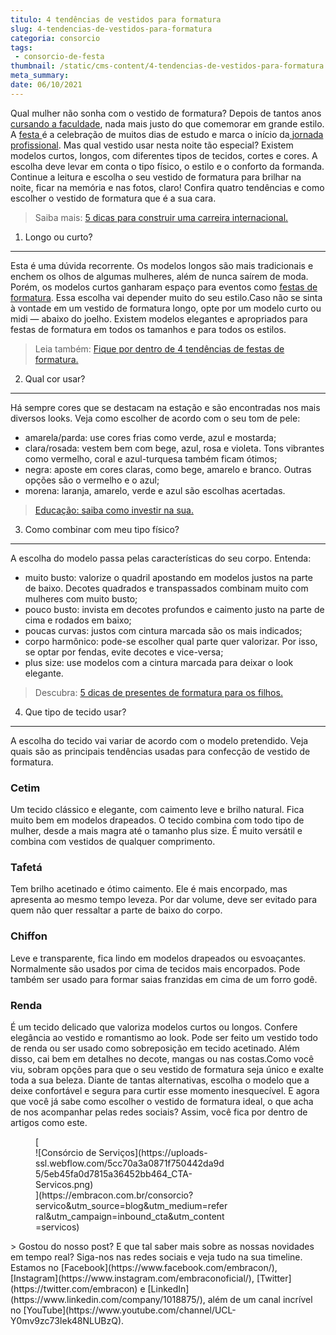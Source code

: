 ```yaml
---
titulo: 4 tendências de vestidos para formatura
slug: 4-tendencias-de-vestidos-para-formatura
categoria: consorcio
tags:
 - consorcio-de-festa
thumbnail: /static/cms-content/4-tendencias-de-vestidos-para-formatura.jpg
meta_summary: 
date: 06/10/2021
---
```

Qual mulher não sonha com o vestido de formatura? Depois de tantos anos <a href="">cursando a faculdade</a>, nada mais justo do que comemorar em grande estilo. A [festa ](https://blog.embracon.com.br/consorcio/voce-conhece-o-consorcio-de-festas-embracon-veja-como-funciona)é a celebração de muitos dias de estudo e marca o início da[ jornada profissional](https://www.embracon.com.br/blog/7-sinais-de-que-e-hora-de-investir-em-atualizacao-na-carreira). Mas qual vestido usar nesta noite tão especial? Existem modelos curtos, longos, com diferentes tipos de tecidos, cortes e cores. A escolha deve levar em conta o tipo físico, o estilo e o conforto da formanda. Continue a leitura e escolha o seu vestido de formatura para brilhar na noite, ficar na memória e nas fotos, claro! Confira quatro tendências e como escolher o vestido de formatura que é a sua cara.

> Saiba mais: [5 dicas para construir uma carreira internacional.](https://www.embracon.com.br/blog/5-dicas-para-construir-uma-carreira-internacional)

1. Longo ou curto?
------------------

Esta é uma dúvida recorrente. Os modelos longos são mais tradicionais e enchem os olhos de algumas mulheres, além de nunca saírem de moda. Porém, os modelos curtos ganharam espaço para eventos como <a href="">festas de formatura</a>. Essa escolha vai depender muito do seu estilo.Caso não se sinta à vontade em um vestido de formatura longo, opte por um modelo curto ou midi — abaixo do joelho. Existem modelos elegantes e apropriados para festas de formatura em todos os tamanhos e para todos os estilos.

> Leia também: [Fique por dentro de 4 tendências de festas de formatura.](https://www.embracon.com.br/blog/fique-por-dentro-de-4-tendencias-de-festas-de-formatura)

2. Qual cor usar?
-----------------

Há sempre cores que se destacam na estação e são encontradas nos mais diversos looks. Veja como escolher de acordo com o seu tom de pele:

- amarela/parda: use cores frias como verde, azul e mostarda;
- clara/rosada: vestem bem com bege, azul, rosa e violeta. Tons vibrantes como vermelho, coral e azul-turquesa também ficam ótimos;
- negra: aposte em cores claras, como bege, amarelo e branco. Outras opções são o vermelho e o azul;
- morena: laranja, amarelo, verde e azul são escolhas acertadas.

> [Educação: saiba como investir na sua.](https://www.embracon.com.br/blog/educacao-saiba-como-investir-na-sua)

3. Como combinar com meu tipo físico?
-------------------------------------

A escolha do modelo passa pelas características do seu corpo. Entenda:

- muito busto: valorize o quadril apostando em modelos justos na parte de baixo. Decotes quadrados e transpassados combinam muito com mulheres com muito busto;
- pouco busto: invista em decotes profundos e caimento justo na parte de cima e rodados em baixo;
- poucas curvas: justos com cintura marcada são os mais indicados;
- corpo harmônico: pode-se escolher qual parte quer valorizar. Por isso, se optar por fendas, evite decotes e vice-versa;
- plus size: use modelos com a cintura marcada para deixar o look elegante.

> Descubra: [5 dicas de presentes de formatura para os filhos.](https://www.embracon.com.br/blog/5-dicas-de-presentes-de-formatura-para-os-filhos)

4. Que tipo de tecido usar?
---------------------------

A escolha do tecido vai variar de acordo com o modelo pretendido. Veja quais são as principais tendências usadas para confecção de vestido de formatura.

### Cetim

Um tecido clássico e elegante, com caimento leve e brilho natural. Fica muito bem em modelos drapeados. O tecido combina com todo tipo de mulher, desde a mais magra até o tamanho plus size. É muito versátil e combina com vestidos de qualquer comprimento.

### Tafetá

Tem brilho acetinado e ótimo caimento. Ele é mais encorpado, mas apresenta ao mesmo tempo leveza. Por dar volume, deve ser evitado para quem não quer ressaltar a parte de baixo do corpo.

### Chiffon

Leve e transparente, fica lindo em modelos drapeados ou esvoaçantes. Normalmente são usados por cima de tecidos mais encorpados. Pode também ser usado para formar saias franzidas em cima de um forro godê.

### Renda

É um tecido delicado que valoriza modelos curtos ou longos. Confere elegância ao vestido e romantismo ao look. Pode ser feito um vestido todo de renda ou ser usado como sobreposição em tecido acetinado. Além disso, cai bem em detalhes no decote, mangas ou nas costas.Como você viu, sobram opções para que o seu vestido de formatura seja único e exalte toda a sua beleza. Diante de tantas alternativas, escolha o modelo que a deixe confortável e segura para curtir esse momento inesquecível. E agora que você já sabe como escolher o vestido de formatura ideal, o que acha de nos acompanhar pelas redes sociais? Assim, você fica por dentro de artigos como este.

<figure class="w-richtext-figure-type-image w-richtext-align-center" style="max-width:310px">[<div>![Consórcio de Serviços](https://uploads-ssl.webflow.com/5cc70a3a0871f750442da9d5/5eb45fa0d7815a36452bb464_CTA-Servicos.png)</div>](https://embracon.com.br/consorcio?servico&utm_source=blog&utm_medium=referral&utm_campaign=inbound_cta&utm_content=servicos)</figure>> Gostou do nosso post? E que tal saber mais sobre as nossas novidades em tempo real? Siga-nos nas redes sociais e veja tudo na sua timeline. Estamos no [Facebook](https://www.facebook.com/embracon/), [Instagram](https://www.instagram.com/embraconoficial/), [Twitter](https://twitter.com/embracon) e [LinkedIn](https://www.linkedin.com/company/1018875/), além de um canal incrível no [YouTube](https://www.youtube.com/channel/UCL-Y0mv9zc73Iek48NLUBzQ).
